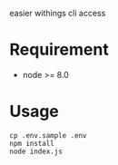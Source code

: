 easier withings cli access

# Requirement

- node >= 8.0

# Usage

    cp .env.sample .env
    npm install
    node index.js
